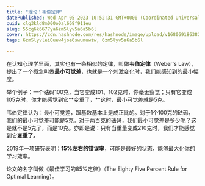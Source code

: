 ```yaml
---
title: "理论：韦伯定律"
datePublished: Wed Apr 05 2023 10:52:31 GMT+0000 (Coordinated Universal Time)
cuid: clg3kld8m000o0al668f911eu
slug: 55cg6k6677ya6zm5lyv5a6a5b6l
cover: https://cdn.hashnode.com/res/hashnode/image/upload/v1680691863820/bcad11bd-c2e9-4142-aff1-679e2d520123.jpeg
tags: 6zm5lyvlei0uew4joe6swumuwiw, 6zm5lyv5a6a5b6l

---
```


在认知心理学里面，其实也有一条相似的定律，叫做**韦伯定律**（Weber's Law），提出了一个概念叫做**最小可觉差**，也就是一个刺激变化时，我们能感知到的最小幅度。

举个例子：一个砝码100克，当它变成101、102克时，你毫无察觉；只有它变成105克时，你才能感觉到它**变重了，**这时，最小可觉差就是5克。

韦伯定律认为：最小可觉差，跟基数基本上是成正比的。对于1个100克的砝码，我们的最小可觉差可能是5克。对于两百克的砝码，我们最小可觉差是多少呢？这是就不是5克了，而是10克。亦即是说：只有当重量变成210克时，我们才能感觉到它**变重了。**

2019年一项研究表明：**15%左右的错误率**，可能是最好的状态，能够最大化你的学习效率。

论文的名字叫做《最佳学习的85%定律》（The Eighty Five Percent Rule for Optimal Learning）。